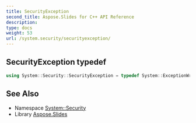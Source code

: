 ```yaml
---
title: SecurityException
second_title: Aspose.Slides for C++ API Reference
description: 
type: docs
weight: 53
url: /system.security/securityexception/
---
```

## SecurityException typedef




```cpp
using System::Security::SecurityException = typedef System::ExceptionWrapper<Details_SecurityException >
```

## See Also

* Namespace [System::Security](../)
* Library [Aspose.Slides](../../)